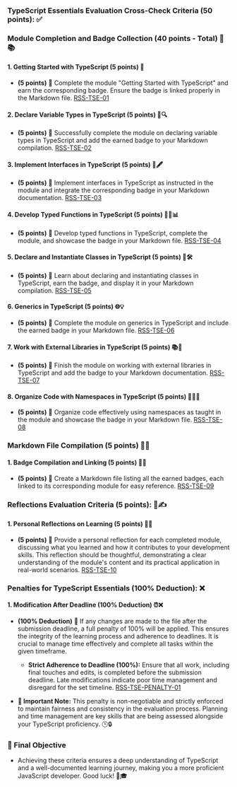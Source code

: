 ### TypeScript Essentials Evaluation Cross-Check Criteria (50 points): ✅

### Module Completion and Badge Collection (40 points - Total) 🏅📚

#### 1. Getting Started with TypeScript (5 points) 🌟

- **(5 points)** 🎯 Complete the module "Getting Started with TypeScript" and earn the corresponding badge. Ensure the badge is linked properly in the Markdown file. [RSS-TSE-01](./stories/RSS-TSE-01.md)

#### 2. Declare Variable Types in TypeScript (5 points) 📝🔍

- **(5 points)** 🎯 Successfully complete the module on declaring variable types in TypeScript and add the earned badge to your Markdown compilation. [RSS-TSE-02](./stories/RSS-TSE-02.md)

#### 3. Implement Interfaces in TypeScript (5 points) 💼🖋️

- **(5 points)** 🎯 Implement interfaces in TypeScript as instructed in the module and integrate the corresponding badge in your Markdown documentation. [RSS-TSE-03](./stories/RSS-TSE-03.md)

#### 4. Develop Typed Functions in TypeScript (5 points) 🧑‍💻📊

- **(5 points)** 🎯 Develop typed functions in TypeScript, complete the module, and showcase the badge in your Markdown file. [RSS-TSE-04](./stories/RSS-TSE-04.md)

#### 5. Declare and Instantiate Classes in TypeScript (5 points) 🏫🛠️

- **(5 points)** 🎯 Learn about declaring and instantiating classes in TypeScript, earn the badge, and display it in your Markdown compilation. [RSS-TSE-05](./stories/RSS-TSE-05.md)

#### 6. Generics in TypeScript (5 points) 🌐💡

- **(5 points)** 🎯 Complete the module on generics in TypeScript and include the earned badge in your Markdown file. [RSS-TSE-06](./stories/RSS-TSE-06.md)

#### 7. Work with External Libraries in TypeScript (5 points) 📚🔗

- **(5 points)** 🎯 Finish the module on working with external libraries in TypeScript and add the badge to your Markdown documentation. [RSS-TSE-07](./stories/RSS-TSE-07.md)

#### 8. Organize Code with Namespaces in TypeScript (5 points) 📁👩‍💻

- **(5 points)** 🎯 Organize code effectively using namespaces as taught in the module and showcase the badge in your Markdown file. [RSS-TSE-08](./stories/RSS-TSE-08.md)

### Markdown File Compilation (5 points) 📄✨

#### 1. Badge Compilation and Linking (5 points) 🏅🔗

- **(5 points)** 🎯 Create a Markdown file listing all the earned badges, each linked to its corresponding module for easy reference. [RSS-TSE-09](./stories/RSS-TSE-09.md)

### Reflections Evaluation Criteria (5 points): 🤔✍️

#### 1. Personal Reflections on Learning (5 points) 🌟📝

- **(5 points)** 🎯 Provide a personal reflection for each completed module, discussing what you learned and how it contributes to your development skills. This reflection should be thoughtful, demonstrating a clear understanding of the module's content and its practical application in real-world scenarios. [RSS-TSE-10](./stories/RSS-TSE-10.md)

### Penalties for TypeScript Essentials (100% Deduction): ❌

#### 1. Modification After Deadline (100% Deduction) ⏰❌

- **(100% Deduction)** 🎯 If any changes are made to the file after the submission deadline, a full penalty of 100% will be applied. This ensures the integrity of the learning process and adherence to deadlines. It is crucial to manage time effectively and complete all tasks within the given timeframe.
  - **Strict Adherence to Deadline (100%):** Ensure that all work, including final touches and edits, is completed before the submission deadline. Late modifications indicate poor time management and disregard for the set timeline. [RSS-TSE-PENALTY-01](./stories/RSS-TSE-PENALTY-01.md)

- **🚫 Important Note:** This penalty is non-negotiable and strictly enforced to maintain fairness and consistency in the evaluation process. Planning and time management are key skills that are being assessed alongside your TypeScript proficiency. 🕒🔒

### 🌟 Final Objective

- Achieving these criteria ensures a deep understanding of TypeScript and a well-documented learning journey, making you a more proficient JavaScript developer. Good luck! 🚀🎓
